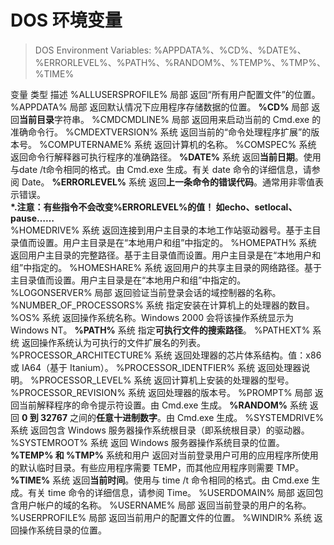 # DOS 环境变量

> DOS Environment Variables: %APPDATA%、%CD%、%DATE%、%ERRORLEVEL%、%PATH%、%RANDOM%、%TEMP%、%TMP%、%TIME%

变量 类型 描述 %ALLUSERSPROFILE% 局部 返回“所有用户配置文件”的位置。 %APPDATA% 局部 返回默认情况下应用程序存储数据的位置。 **%CD%** 局部 返回**当前目录**字符串。 %CMDCMDLINE% 局部 返回用来启动当前的 Cmd.exe 的准确命令行。 %CMDEXTVERSION% 系统 返回当前的“命令处理程序扩展”的版本号。 %COMPUTERNAME% 系统 返回计算机的名称。 %COMSPEC% 系统 返回命令行解释器可执行程序的准确路径。 **%DATE%** 系统 返回**当前日期**。使用与date /t命令相同的格式。由 Cmd.exe 生成。有关 date 命令的详细信息，请参阅 Date。 **%ERRORLEVEL%** 系统 返回**上一条命令的错误代码**。通常用非零值表示错误。  
**\*.注意：有些指令不会改变%ERRORLEVEL%的值！          如echo、setlocal、pause……**   
%HOMEDRIVE% 系统 返回连接到用户主目录的本地工作站驱动器号。基于主目录值而设置。用户主目录是在“本地用户和组”中指定的。 %HOMEPATH% 系统 返回用户主目录的完整路径。基于主目录值而设置。用户主目录是在“本地用户和组”中指定的。 %HOMESHARE% 系统 返回用户的共享主目录的网络路径。基于主目录值而设置。用户主目录是在“本地用户和组”中指定的。 %LOGONSERVER% 局部 返回验证当前登录会话的域控制器的名称。 %NUMBER\_OF\_PROCESSORS% 系统 指定安装在计算机上的处理器的数目。 %OS% 系统 返回操作系统名称。Windows 2000 会将该操作系统显示为 Windows NT。 **%PATH%** 系统 指定**可执行文件的搜索路径**。 %PATHEXT% 系统 返回操作系统认为可执行的文件扩展名的列表。 %PROCESSOR\_ARCHITECTURE% 系统 返回处理器的芯片体系结构。值：x86 或 IA64（基于 Itanium）。 %PROCESSOR\_IDENTFIER% 系统 返回处理器说明。 %PROCESSOR\_LEVEL% 系统 返回计算机上安装的处理器的型号。 %PROCESSOR\_REVISION% 系统 返回处理器的版本号。 %PROMPT% 局部 返回当前解释程序的命令提示符设置。由 Cmd.exe 生成。 **%RANDOM%** 系统 返回 **0 到 32767** 之间的**任意十进制数字**。由 Cmd.exe 生成。 %SYSTEMDRIVE% 系统 返回包含 Windows 服务器操作系统根目录（即系统根目录）的驱动器。 %SYSTEMROOT% 系统 返回 Windows 服务器操作系统目录的位置。 **%TEMP% 和 %TMP%** 系统和用户 返回对当前登录用户可用的应用程序所使用的默认临时目录。有些应用程序需要 TEMP，而其他应用程序则需要 TMP。 **%TIME%** 系统 返回**当前时间**。使用与 time /t 命令相同的格式。由 Cmd.exe 生成。有关 time 命令的详细信息，请参阅 Time。 %USERDOMAIN% 局部 返回包含用户帐户的域的名称。 %USERNAME% 局部 返回当前登录的用户的名称。 %USERPROFILE% 局部 返回当前用户的配置文件的位置。 %WINDIR% 系统 返回操作系统目录的位置。

